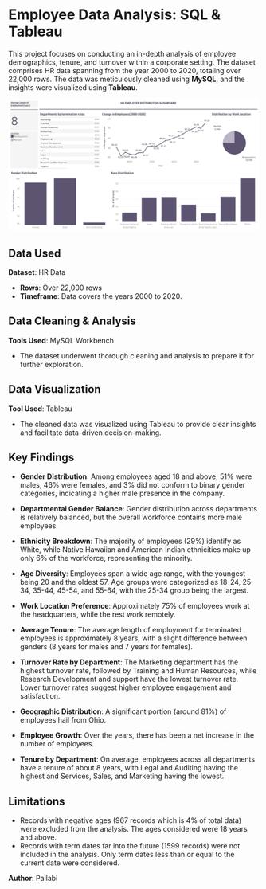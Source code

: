 # Employee Data Analysis: SQL & Tableau

This project focuses on conducting an in-depth analysis of employee demographics, tenure, and turnover within a corporate setting. The dataset comprises HR data spanning from the year 2000 to 2020, totaling over 22,000 rows. The data was meticulously cleaned using **MySQL**, and the insights were visualized using **Tableau**.

![Dashboard 1](https://github.com/mitrap265/Employee-Data-Analysis-SQL-Tableau/blob/9ccdc6b2fe048cc0f1716c356d3b5b2b4eea8b7c/Dashboard%201.png)

## Data Used

**Dataset**: HR Data
- **Rows**: Over 22,000 rows
- **Timeframe**: Data covers the years 2000 to 2020.

## Data Cleaning & Analysis

**Tools Used**: MySQL Workbench
- The dataset underwent thorough cleaning and analysis to prepare it for further exploration.

## Data Visualization

**Tool Used**: Tableau
- The cleaned data was visualized using Tableau to provide clear insights and facilitate data-driven decision-making.

## Key Findings
- **Gender Distribution**: Among employees aged 18 and above, 51% were males, 46% were females, and 3% did not conform to binary gender categories, indicating a higher male presence in the company.

- **Departmental Gender Balance**: Gender distribution across departments is relatively balanced, but the overall workforce contains more male employees.

- **Ethnicity Breakdown**: The majority of employees (29%) identify as White, while Native Hawaiian and American Indian ethnicities make up only 6% of the workforce, representing the minority.

- **Age Diversity**: Employees span a wide age range, with the youngest being 20 and the oldest 57. Age groups were categorized as 18-24, 25-34, 35-44, 45-54, and 55-64, with the 25-34 group being the largest.

- **Work Location Preference**: Approximately 75% of employees work at the headquarters, while the rest work remotely.

- **Average Tenure**: The average length of employment for terminated employees is approximately 8 years, with a slight difference between genders (8 years for males and 7 years for females).

- **Turnover Rate by Department**: The Marketing department has the highest turnover rate, followed by Training and Human Resources, while Research Development and support have the lowest turnover rate. Lower turnover rates suggest higher employee engagement and satisfaction.

- **Geographic Distribution**: A significant portion (around 81%) of employees hail from Ohio.

- **Employee Growth**: Over the years, there has been a net increase in the number of employees.

- **Tenure by Department**: On average, employees across all departments have a tenure of about 8 years, with Legal and Auditing having the highest and Services, Sales, and Marketing having the lowest.

## Limitations
- Records with negative ages (967 records which is 4% of total data) were excluded from the analysis. The ages considered were 18 years and above.
- Records with term dates far into the future (1599 records) were not included in the analysis. Only term dates less than or equal to the current date were considered.

**Author**: Pallabi

